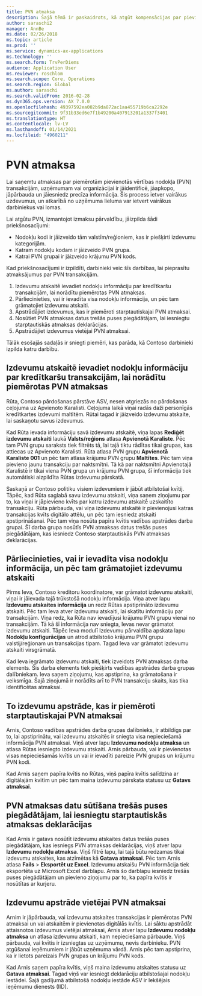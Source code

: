 ```yaml
---
title: PVN atmaksa
description: Šajā tēmā ir paskaidrots, kā atgūt kompensācijas par pievienotās vērtības nodokļa (PVN) darījumiem.
author: saraschi2
manager: AnnBe
ms.date: 02/26/2018
ms.topic: article
ms.prod: ''
ms.service: dynamics-ax-applications
ms.technology: ''
ms.search.form: TrvPerDiems
audience: Application User
ms.reviewer: roschlom
ms.search.scope: Core, Operations
ms.search.region: Global
ms.author: saraschi
ms.search.validFrom: 2016-02-28
ms.dyn365.ops.version: AX 7.0.0
ms.openlocfilehash: 49397592ea002b9da872ac1aa455719b6ca2292e
ms.sourcegitcommit: 9f31b33ed6e7f1b49200a407913201a1337f3401
ms.translationtype: HT
ms.contentlocale: lv-LV
ms.lasthandoff: 01/14/2021
ms.locfileid: "4960211"
---
```

# <a name="vat-recovery"></a>PVN atmaksa 

Lai saņemtu atmaksas par piemērotām pievienotās vērtības nodokļa (PVN) transakcijām, uzņēmumam vai organizācijai ir jāidentificē, jāapkopo, jāpārbauda un jāiesniedz precīza informācija. Šis process ietver vairākus uzdevumus, un atkarībā no uzņēmuma lieluma var ietvert vairākus darbiniekus vai lomas.

Lai atgūtu PVN, izmantojot izmaksu pārvaldību, jāizpilda šādi priekšnosacījumi:

- Nodokļu kodi ir jāizveido tām valstīm/reģioniem, kas ir piešķirti izdevumu kategorijām.
- Katram nodokļu kodam ir jāizveido PVN grupa.
- Katrai PVN grupai ir jāizveido krājumu PVN kods.

Kad priekšnosacījumi ir izpildīti, darbinieki veic šīs darbības, lai pieprasītu atmaksājumus par PVN transakcijām.

1. Izdevumu atskaitē ievadiet nodokļu informāciju par kredītkaršu transakcijām, lai norādītu piemērotas PVN atmaksas.
2. Pārliecinieties, vai ir ievadīta visa nodokļu informācija, un pēc tam grāmatojiet izdevumu atskaiti.
3. Apstrādājiet izdevumus, kas ir piemēroti starptautiskajai PVN atmaksai.
4. Nosūtiet PVN atmaksas datus trešās puses piegādātājam, lai iesniegtu starptautiskās atmaksas deklarācijas.
5. Apstrādājiet izdevumus vietējai PVN atmaksai.

Tālāk esošajās sadaļās ir sniegti piemēri, kas parāda, kā Contoso darbinieki izpilda katru darbību.

## <a name="on-an-expense-report-enter-tax-information-about-credit-card-transactions-to-identify-eligible-vat-refunds"></a>Izdevumu atskaitē ievadiet nodokļu informāciju par kredītkaršu transakcijām, lai norādītu piemērotas PVN atmaksas

Rūta, Contoso pārdošanas pārstāve ASV, nesen atgriezās no pārdošanas ceļojuma uz Apvienoto Karalisti. Ceļojuma laikā viņai radās daži personīgās kredītkartes izdevumi maltītēm. Rūtai tagad ir jāizveido izdevumu atskaite, lai saskaņotu savus izdevumus.

Kad Rūta ievada informāciju savā izdevumu atskaitē, viņa lapas **Rediģēt izdevumu atskaiti** laukā **Valsts/reģions** atlasa **Apvienotā Karaliste**. Pēc tam PVN grupu saraksts tiek filtrēts tā, lai tajā tiktu rādītas tikai grupas, kas attiecas uz Apvienoto Karalisti. Rūta atlasa PVN grupu **Apvienotā Karaliste 001** un pēc tam atlasa krājumu PVN grupu **Maltītes**. Pēc tam viņa pievieno jaunu transakciju par naktsmītni. Tā kā par naktsmītni Apvienotajā Karalistē ir tikai viena PVN grupa un krājumu PVN grupa, šī informācija tiek automātiski aizpildīta Rūtas izdevumu pārskatā.

Saskaņā ar Contoso politiku visiem izdevumiem ir jābūt atbilstošai kvītij. Tāpēc, kad Rūta saglabā savu izdevumu atskaiti, viņa saņem ziņojumu par to, ka viņai ir jāpievieno kvīts par katru izdevumu atskaitē uzskaitīto transakciju. Rūta pārbauda, vai viņa izdevumu atskaitē ir pievienojusi katras transakcijas kvīts digitālo attēlu, un pēc tam iesniedz atskaiti apstiprināšanai. Pēc tam viņa nosūta papīra kvītis vadības apstrādes darba grupai. Šī darba grupa nosūtīs PVN atmaksas datus trešās puses piegādātājam, kas iesniedz Contoso starptautiskās PVN atmaksas deklarācijas.

## <a name="make-sure-that-all-tax-information-is-complete-and-then-post-the-expense-report"></a>Pārliecinieties, vai ir ievadīta visa nodokļu informācija, un pēc tam grāmatojiet izdevumu atskaiti

Pirms Ieva, Contoso kreditoru koordinatore, var grāmatot izdevumu atskaiti, viņai ir jāievada tajā trūkstošā nodokļu informācija. Viņa atver lapu **Izdevumu atskaites informācija** un redz Rūtas apstiprināto izdevumu atskaiti. Pēc tam Ieva atver izdevumu atskaiti, lai skatītu informāciju par transakcijām. Viņa redz, ka Rūta nav ievadījusi krājumu PVN grupu vienai no transakcijām. Tā kā šī informācija nav sniegta, Ievas nevar grāmatot izdevumu atskaiti. Tāpēc Ieva modulī Izdevumu pārvaldība apskata lapu **Nodokļu konfigurācijas** un atrod atbilstošo krājumu PVN grupu valstij/reģionam un transakcijas tipam. Tagad Ieva var grāmatot izdevumu atskaiti virsgrāmatā.

Kad Ieva iegrāmato izdevumu atskaiti, tiek izveidots PVN atmaksas darba elements. Šis darba elements tiek piešķirts vadības apstrādes darba grupas dalībniekam. Ieva saņem ziņojumu, kas apstiprina, ka grāmatošana ir veiksmīga. Šajā ziņojumā ir norādīts arī to PVN transakciju skaits, kas tika identificētas atmaksai.

## <a name="process-expenses-that-are-eligible-for-international-vat-recovery"></a>To izdevumu apstrāde, kas ir piemēroti starptautiskajai PVN atmaksai

Arnis, Contoso vadības apstrādes darba grupas dalībnieks, ir atbildīgs par to, lai apstiprinātu, vai izdevumu atskaitēs ir sniegta visa nepieciešamā informācija PVN atmaksai. Viņš atver lapu **Izdevumu nodokļu atmaksa** un atlasa Rūtas iesniegto izdevumu atskaiti. Arnis pārbauda, vai ir pievienotas visas nepieciešamās kvītis un vai ir ievadīti pareizie PVN grupas un krājumu PVN kodi.

Kad Arnis saņem papīra kvītis no Rūtas, viņš papīra kvītis salīdzina ar digitālajām kvītīm un pēc tam maina izdevumu pārskata statusu uz **Gatavs atmaksai**.

## <a name="send-vat-recovery-data-to-the-third-party-vendor-to-file-international-recovery-returns"></a>PVN atmaksas datu sūtīšana trešās puses piegādātājam, lai iesniegtu starptautiskās atmaksas deklarācijas

Kad Arnis ir gatavs nosūtīt izdevumu atskaites datus trešās puses piegādātājam, kas iesniegs PVN atmaksas deklarācijas, viņš atver lapu **Izdevumu nodokļu atmaksa**. Viņš filtrē lapu, lai tajā būtu redzamas tikai izdevumu atskaites, kas atzīmētas kā **Gatava atmaksai**. Pēc tam Arnis atlasa **Fails** &gt; **Eksportēt uz Excel**. Izdevumu atskaišu PVN informācija tiek eksportēta uz Microsoft Excel darblapu. Arnis šo darblapu iesniedz trešās puses piegādātājam un pievieno ziņojumu par to, ka papīra kvītis ir nosūtītas ar kurjeru.

## <a name="process-expenses-for-domestic-vat-recovery"></a>Izdevumu apstrāde vietējai PVN atmaksai

Arnim ir jāpārbauda, vai izdevumu atskaites transakcijas ir piemērotas PVN atmaksai un vai atskaitēm ir pievienotas digitālās kvītis. Lai sāktu apstrādāt attaisnotos izdevumus vietējai atmaksai, Arnis atver lapu **Izdevumu nodokļu atmaksa** un atlasa izdevumu atskaiti, kam nepieciešama pārbaude. Viņš pārbauda, vai kvītis ir izsniegtas uz uzņēmumu, nevis darbinieku. PVN atgūšanai ieņēmumiem ir jābūt uzņēmuma vārdā. Arnis pēc tam apstiprina, ka ir lietots pareizais PVN grupas un krājumu PVN kods.

Kad Arnis saņem papīra kvītis, viņš maina izdevumu atskaites statusu uz **Gatava atmaksai**. Tagad viņš var iesniegt deklarāciju atbilstošajai nodokļu iestādei. Šajā gadījumā atbilstošā nodokļu iestāde ASV ir Iekšējais ieņēmumu dienests (IID).
